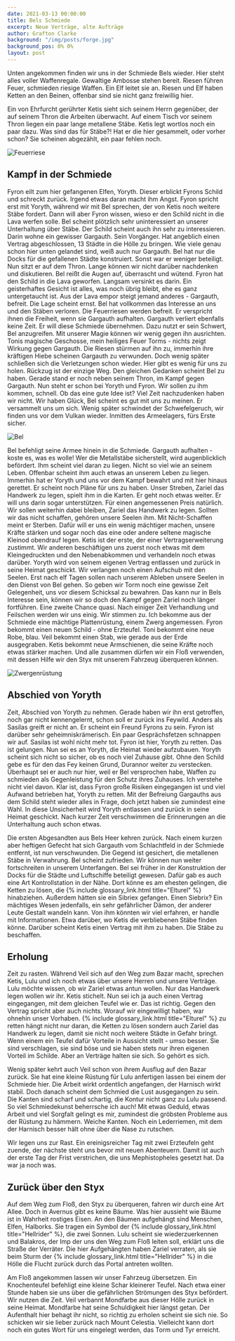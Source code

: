 ```yaml
---
date: 2021-03-13 00:00:00
title: Bels Schmiede
excerpt: Neue Verträge, alte Aufträge
author: Grafton Clarke
background: "/img/posts/forge.jpg"
background_pos: 0% 0%
layout: post
---
```


Unten angekommen finden wir uns in der Schmiede Bels wieder. Hier steht alles
voller Waffenregale. Gewaltige Ambosse stehen bereit. Riesen führen Feuer,
schmieden riesige Waffen. Ein Elf leitet sie an. Riesen und Elf haben Ketten an
den Beinen, offenbar sind sie nicht ganz freiwillig hier.

Ein von Ehrfurcht gerührter Ketis sieht sich seinem Herrn gegenüber, der auf
seinem Thron die Arbeiten überwacht. Auf einem Tisch vor seinem Thron liegen ein
paar lange metallene Stäbe. Ketis legt wortlos noch ein paar dazu. Was sind das
für Stäbe?! Hat er die hier gesammelt, oder vorher schon? Sie scheinen
abgezählt, ein paar fehlen noch.

![Feuerriese](/img/posts/fire_giant.png)

## Kampf in der Schmiede

Fyron eilt zum hier gefangenen Elfen, Yoryth. Dieser erblickt Fyrons Schild und
schreckt zurück. Irgend etwas daran macht ihm Angst. Fyron spricht erst mit
Yoryth, während wir mit Bel sprechen, der von Ketis noch weitere Stäbe fordert.
Dann will aber Fyron wissen, wieso er den Schild nicht in die Lava werfen solle.
Bel scheint plötzlich sehr uninteressiert an unserer Unterhaltung über Stäbe.
Der Schild scheint auch ihn sehr zu interessieren. Darin wohne ein gewisser
Gargauth. Sein Vorgänger. Hat angeblich einen Vertrag abgeschlossen, 13 Städte
in die Hölle zu bringen. Wie viele genau schon hier unten gelandet sind, weiß
auch nur Gargauth. Bel hat nur die Docks für die gefallenen Städte konstruiert.
Sonst war er weniger beteiligt. Nun sitzt er auf dem Thron. Lange können wir
nicht darüber nachdenken und diskutieren. Bel reißt die Augen auf, überrascht
und wütend. Fyron hat den Schild in die Lava geworfen. Langsam versinkt es
darin. Ein geisterhaftes Gesicht ist alles, was noch übrig bleibt, ehe es ganz
untergetaucht ist. Aus der Lava empor steigt jemand anderes - Gargauth, befreit.
Die Lage scheint ernst. Bel hat vollkommen das Interesse an uns und den Stäben
verloren. Die Feuerriesen werden befreit. Er verspricht ihnen die Freiheit, wenn
sie Gargauth aufhalten. Gargauth verliert ebenfalls keine Zeit. Er will diese
Schmiede übernehmen. Dazu nutzt er sein Schwert, Bel anzugreifen. Mit unserer
Magie können wir wenig gegen ihn ausrichten. Tonis magische Geschosse, mein
heiliges Feuer Torms - nichts zeigt Wirkung gegen Gargauth. Die Riesen stürmen
auf ihn zu, immerhin ihre kräftigen Hiebe scheinen Gargauth zu verwunden. Doch wenig
später schließen sich die Verletzungen schon wieder. Hier gibt es wenig für uns
zu holen. Rückzug ist der einzige Weg. Den gleichen Gedanken scheint Bel zu
haben. Gerade stand er noch neben seinem Thron, im Kampf gegen Gargauth. Nun
steht er schon bei Yoryth und Fyron. Wir sollen zu ihm kommen, schnell. Ob das
eine gute Idee ist? Viel Zeit nachzudenken haben wir nicht. Wir haben Glück, Bel
scheint es gut mit uns zu meinen. Er versammelt uns um sich. Wenig später
schwindet der Schwefelgeruch, wir finden uns vor dem Vulkan wieder. Inmitten des
Armeelagers, fürs Erste sicher.

![Bel](/img/posts/bel.png)

Bel befehligt seine Armee hinein in die Schmiede. Gargauth aufhalten - koste es,
was es wolle! Wer die Metallstäbe sicherstellt, wird augenblicklich befördert.
Ihm scheint viel daran zu liegen. Nicht so viel wie an seinem Leben. Offenbar
scheint ihm auch etwas an unserem Leben zu liegen. Immerhin hat er Yoryth und
uns vor dem Kampf bewahrt und mit hier hinaus gerettet. Er scheint noch Pläne
für uns zu haben. Unser Streben, Zariel das Handwerk zu legen, spielt ihm in die
Karten. Er geht noch etwas weiter. Er will uns darin sogar unterstützen. Für
einen angemessenen Preis natürlich. Wir sollen weiterhin dabei bleiben, Zariel
das Handwerk zu legen. Sollten wir das nicht schaffen, gehören unsere Seelen
ihm. Mit Nicht-Schaffen meint er Sterben. Dafür will er uns ein wenig mächtiger
machen, unsere Kräfte stärken und sogar noch das eine oder andere seltene
magische Kleinod obendrauf legen. Ketis ist der erste, der einer
Vertragserweiterung zustimmt. Wir anderen beschäftigen uns zuerst noch etwas mit
dem Kleingedruckten und den Nebenabkommen und verhandeln noch etwas darüber.
Yoryth wird von seinem eigenen Vertrag entlassen und zurück in seine Heimat
geschickt. Wir verlangen noch einen Aufschub mit den Seelen. Erst nach elf Tagen
sollen nach unserem Ableben unsere Seelen in den Dienst von Bel gehen. So geben
wir Torm noch eine gewisse Zeit Gelegenheit, uns vor diesem Schicksal zu
bewahren. Das kann nur in Bels Interesse sein, können wir so doch den Kampf
gegen Zariel noch länger fortführen. Eine zweite Chance quasi. Nach einiger Zeit
Verhandlung und Feilschen werden wir uns einig. Wir stimmen zu. Ich bekomme aus
der Schmiede eine mächtige Plattenrüstung, einem Zwerg angemessen. Fyron bekommt
einen neuen Schild - ohne Erzteufel. Toni bekommt eine neue Robe, blau. Veil
bekommt einen Stab, wie gerade aus der Erde ausgegraben. Ketis bekommt neue
Armschienen, die seine Kräfte noch etwas stärker machen. Und alle zusammen
dürfen wir ein Floß verwenden, mit dessen Hilfe wir den Styx mit unserem
Fahrzeug überqueren können.

![Zwergenrüstung](/img/posts/dwarven_plate.png)

## Abschied von Yoryth

Zeit, Abschied von Yoryth zu nehmen. Gerade haben wir ihn erst getroffen, noch
gar nicht kennengelernt, schon soll er zurück ins Feywild. Anders als Sasilas
greift er nicht an. Er scheint ein Freund Fyrons zu sein. Fyron ist darüber sehr
geheimniskrämerisch. Ein paar Gesprächsfetzen schnappen wir auf. Sasilas ist
wohl nicht mehr tot. Fyron ist hier, Yoryth zu retten. Das ist gelungen. Nun sei
es an Yoryth, die Heimat wieder aufzubauen. Yoryth scheint sich nicht so sicher,
ob es noch viel Zuhause gibt. Ohne den Schild gebe es für den das Fey keinen
Grund, Durannor weiter zu verstecken. Überhaupt sei er auch nur hier, weil er Bel
versprochen habe, Waffen zu schmieden als Gegenleistung für den Schutz ihres
Zuhauses. Ich verstehe nicht viel davon. Klar ist, dass Fyron große Risiken
eingegangen ist und viel Aufwand betrieben hat, Yoryth zu retten. Mit der
Befreiung Gargauths aus dem Schild steht wieder alles in Frage, doch jetzt haben
sie zumindest eine Wahl. In diese Unsicherheit wird Yoryth entlassen und zurück
in seine Heimat geschickt. Nach kurzer Zeit verschwimmen die Erinnerungen an die
Unterhaltung auch schon etwas. 

Die ersten Abgesandten aus Bels Heer kehren zurück. Nach einem kurzen aber
heftigen Gefecht hat sich Gargauth vom Schlachtfeld in der Schmiede entfernt,
ist nun verschwunden. Die Gegend ist gesichert, die metallenen Stäbe in
Verwahrung. Bel scheint zufrieden. Wir können nun weiter fortschreiten in
unserem Unterfangen. Bel sei früher in der Konstruktion der Docks für die Städte
und Luftschiffe beteiligt gewesen. Dafür gab es auch eine Art Kontrollstation in
der Nähe. Dort könne es am ehesten gelingen, die Ketten zu lösen, die {% include glossary_link.html title="Elturel" %}
hinabziehen. Außerdem hätten sie ein Sibriex gefangen. Einen Siebrix? Ein
mächtiges Wesen jedenfalls, ein sehr gefährlicher Dämon, der anderer Leute Gestalt
wandeln kann. Von ihm könnten wir viel erfahren, er handle mit Informationen.
Etwa darüber, wo Ketis die verbliebenen Stäbe finden könne. Darüber scheint
Ketis einen Vertrag mit ihm zu haben. Die Stäbe zu beschaffen.

## Erholung

Zeit zu rasten. Während Veil sich auf den Weg zum Bazar macht, sprechen Ketis,
Lulu und ich noch etwas über unsere Herren und unsere Verträge. Lulu möchte
wissen, ob wir Zariel etwas antun wollen. Nur das Handwerk legen wollen wir ihr.
Ketis stichelt. Nun sei ich ja auch einen Vertrag eingegangen, mit dem gleichen
Teufel wie er. Das ist richtig. Gegen den Vertrag spricht aber auch nichts.
Worauf wir eingewilligt haben, war ohnehin unser Vorhaben. {% include glossary_link.html title="Elturel" %} zu retten
hängt nicht nur daran, die Ketten zu lösen sondern auch Zariel das Handwerk zu
legen, damit sie nicht noch weitere Städte in Gefahr bringt. Wenn einem ein
Teufel dafür Vorteile in Aussicht stellt - umso besser. Sie sind verschlagen,
sie sind böse und sie haben stets nur ihren eigenen Vorteil im Schilde. Aber an
Verträge halten sie sich. So gehört es sich. 

Wenig später kehrt auch Veil schon von ihrem Ausflug auf den Bazar zurück. Sie
hat eine kleine Rüstung für Lulu anfertigen lassen bei einem der Schmiede hier.
Die Arbeit wirkt ordentlich angefangen, der Harnisch wirkt stabil. Doch danach
scheint dem Schmied die Lust ausgegangen zu sein. Die Kanten sind scharf und
schartig, die Kontur nicht ganz zu Lulu passend. So viel Schmiedekunst
beherrsche ich auch! Mit etwas Geduld, etwas Arbeit und viel Sorgfalt gelingt es
mir, zumindest die gröbsten Probleme aus der Rüstung zu hämmern. Weiche Kanten.
Noch ein Lederriemen, mit dem der Harnisch besser hält ohne über die Nase zu
rutschen.

Wir legen uns zur Rast. Ein ereinigsreicher Tag mit zwei Erzteufeln geht zuende,
der nächste steht uns bevor mit neuen Abenteuern. Damit ist auch der erste Tag
der Frist verstrichen, die uns Mephistopheles gesetzt hat. Da war ja noch was.

## Zurück über den Styx

Auf dem Weg zum Floß, den Styx zu überqueren, fahren wir durch eine Art Allee.
Doch in Avernus gibt es keine Bäume. Was hier aussieht wie Bäume ist in Wahrheit
rostiges Eisen. An den Bäumen aufgehängt sind Menschen, Elfen, Halborks. Sie
tragen ein Symbol der {% include glossary_link.html title="Hellrider" %}, die zwei Sonnen. Lulu scheint sie
wiederzuerkennen und Balakros, der Imp der uns den Weg zum Floß leiten soll,
erklärt uns die Straße der Verräter. Die hier Aufgehängten haben Zariel
verraten, als sie beim Sturm der {% include glossary_link.html title="Hellrider" %} in die Hölle die Flucht zurück durch
das Portal antreten wollten.

Am Floß angekommen lassen wir unser Fahrzeug übersetzen. Ein Knochenteufel
befehligt eine kleine Schar kleinerer Teufel. Nach etwa einer Stunde haben sie
uns über die gefährlichen Strömungen des Styx befördert. Wir nutzen die Zeit.
Veil verbannt Mondfarbe aus dieser Hölle zurück in seine Heimat. Mondfarbe hat
seine Schuldigkeit hier längst getan. Der Aufenthalt hier behagt ihr nicht, so
richtig zu erholen scheint sie sich nie. So schicken wir sie lieber zurück nach
Mount Celestia. Vielleicht kann dort noch ein gutes Wort für uns eingelegt werden,
das Torm und Tyr erreicht.
